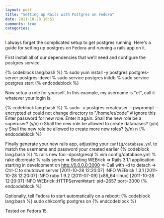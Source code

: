```yaml
---
layout: post
title: "Setting up Rails with Postgres on Fedora"
date: 2011-10-28 10:51
comments: true
categories: 
---
```

I always forget the complicated setup to get postgres running.
Here's a guide for setting up postgres on Fedora and running a rails app on it.

First install all of our dependencies that we'll need and configure the postgres service.

{% codeblock lang:bash %}
% sudo yum install -y postgres postgres-server postgres-devel
% sudo service postgres initdb
% sudo service postgres start
{% endcodeblock %}

Now setup a role for yourself. In this example, my username is "et", call it
whatever your login is.

{% codeblock lang:bash %}
% sudo -u postgres createuser --pwprompt --encrypted et
could not change directory to "/home/et/code"    # ignore this
Enter password for new role:
Enter it again:
Shall the new role be a superuser? (y/n) n
Shall the new role be allowed to create databases? (y/n) y
Shall the new role be allowed to create more new roles? (y/n) n
{% endcodeblock %}

Finally generate your new rails app, adjusting your `config/database.yml` to
match the username and password your created earlier
{% codeblock lang:bash %}
% rails new foo -dpostgresql
% vim config/database.yml
% rake db:create
% rails server
=> Booting WEBrick
=> Rails 3.1.1 application starting in development on http://0.0.0.0:3000
=> Call with -d to detach
=> Ctrl-C to shutdown server
[2011-10-28 12:20:07] INFO  WEBrick 1.3.1
[2011-10-28 12:20:07] INFO  ruby 1.9.2 (2011-07-09) [x86_64-linux]
[2011-10-28 12:20:07] INFO  WEBrick::HTTPServer#start: pid=2657 port=3000
{% endcodeblock %}


Optionally, tell Fedora to start automatically on a reboot:
{% codeblock lang:bash %}
sudo chkconfig postgres on
{% endcodeblock %}

Tested on Fedora 15.

